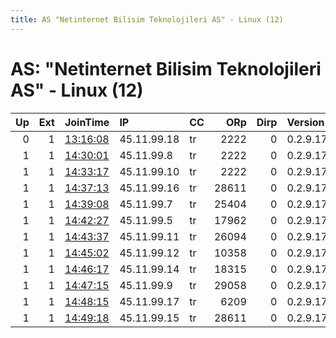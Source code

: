 ```yaml
---
title: AS "Netinternet Bilisim Teknolojileri AS" - Linux (12)
---
```


# AS: "Netinternet Bilisim Teknolojileri AS" - Linux (12)

|   Up |   Ext | JoinTime                                                                                            | IP          | CC   |   ORp |   Dirp | Version   | Contact   | Nickname     |   eFamMembers |
|-----:|------:|:----------------------------------------------------------------------------------------------------|:------------|:-----|------:|-------:|:----------|:----------|:-------------|--------------:|
|    0 |     1 | [13:16:08](https://metrics.torproject.org/rs.html#details/807544EB489152B8EA5FA8D17668712EDAB763EA) | 45.11.99.18 | tr   |  2222 |      0 | 0.2.9.17  | None      | lmaospammer  |             1 |
|    1 |     1 | [14:30:01](https://metrics.torproject.org/rs.html#details/CA1617F027E28B36043496A3488BAF0DB7E4B7D2) | 45.11.99.8  | tr   |  2222 |      0 | 0.2.9.17  | None      | Spammer30171 |             1 |
|    1 |     1 | [14:33:17](https://metrics.torproject.org/rs.html#details/B60EA17042DDF09D859F73FAF314787710FA35B3) | 45.11.99.10 | tr   |  2222 |      0 | 0.2.9.17  | None      | Spammer14330 |             1 |
|    1 |     1 | [14:37:13](https://metrics.torproject.org/rs.html#details/BC27CBFF50A08D016B094C28E0ED62346BE42BC1) | 45.11.99.16 | tr   | 28611 |      0 | 0.2.9.17  | None      | Spammer9306  |             1 |
|    1 |     1 | [14:39:08](https://metrics.torproject.org/rs.html#details/C36B60973360BBB913CAF88A27BDF67FD7555A1F) | 45.11.99.7  | tr   | 25404 |      0 | 0.2.9.17  | None      | Spammer14054 |             1 |
|    1 |     1 | [14:42:27](https://metrics.torproject.org/rs.html#details/9B00839DCBF0CDE56FA0B459A0AFF173A91C253A) | 45.11.99.5  | tr   | 17962 |      0 | 0.2.9.17  | None      | Spammer6138  |             1 |
|    1 |     1 | [14:43:37](https://metrics.torproject.org/rs.html#details/3A1FE68F82CE96C3F372469315740A627DCDF0F7) | 45.11.99.11 | tr   | 26094 |      0 | 0.2.9.17  | None      | Spammer29326 |             1 |
|    1 |     1 | [14:45:02](https://metrics.torproject.org/rs.html#details/0DD55A505373174810BDF1789E9F8402A4E657ED) | 45.11.99.12 | tr   | 10358 |      0 | 0.2.9.17  | None      | Spammer11491 |             1 |
|    1 |     1 | [14:46:17](https://metrics.torproject.org/rs.html#details/B6374D1ABD188384E8AF78EEA69EA5BEEBA2E3F3) | 45.11.99.14 | tr   | 18315 |      0 | 0.2.9.17  | None      | Spammer30873 |             1 |
|    1 |     1 | [14:47:15](https://metrics.torproject.org/rs.html#details/9DB9E0515481A997BD6703A09C0E0577B960939A) | 45.11.99.9  | tr   | 29058 |      0 | 0.2.9.17  | None      | Spammer7999  |             1 |
|    1 |     1 | [14:48:15](https://metrics.torproject.org/rs.html#details/F20F937A2A58DC950E2BDEF6C858E77270FA27E6) | 45.11.99.17 | tr   |  6209 |      0 | 0.2.9.17  | None      | Spammer2314  |             1 |
|    1 |     1 | [14:49:18](https://metrics.torproject.org/rs.html#details/7B305FF3E4AA3696724A9FB231A7B459C47C0CF1) | 45.11.99.15 | tr   | 28611 |      0 | 0.2.9.17  | None      | Spammer28537 |             1 |
